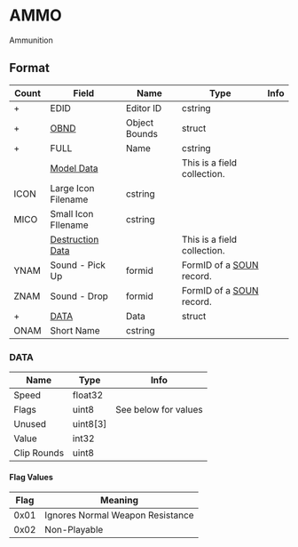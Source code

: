 AMMO
====

Ammunition

## Format

Count | Field | Name | Type | Info
------|-------|------|------|-----
+ | EDID | Editor ID | cstring |
+ | [OBND](Fields/OBND.md) | Object Bounds | struct |
+ | FULL | Name | cstring |
 | | [Model Data](Fields/Model.md) | | This is a field collection.
 | ICON | Large Icon Filename | cstring | 
 | MICO | Small Icon FIlename | cstring |
 | | [Destruction Data](Fields/Destruction.md) | | This is a field collection.
 | YNAM | Sound - Pick Up | formid | FormID of a [SOUN](SOUN.md) record.
 | ZNAM | Sound - Drop | formid | FormID of a [SOUN](SOUN.md) record.
+ | [DATA](#data) | Data | struct 
 | ONAM | Short Name | cstring |
 
### DATA

Name | Type | Info
-----|------|-----
Speed | float32 |
Flags | uint8 | See below for values
Unused | uint8[3] |
Value | int32 |
Clip Rounds | uint8 |
 
#### Flag Values

Flag | Meaning
-----|--------
0x01 | Ignores Normal Weapon Resistance
0x02 | Non-Playable
 
